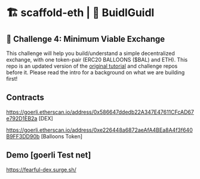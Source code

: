 # 🏗 scaffold-eth | 🏰 BuidlGuidl

## 🚩 **Challenge 4: Minimum Viable Exchange**

This challenge will help you build/understand a simple decentralized exchange, with one token-pair (ERC20 BALLOONS ($BAL) and ETH). This repo is an updated version of the [original tutorial](https://medium.com/@austin_48503/%EF%B8%8F-minimum-viable-exchange-d84f30bd0c90) and challenge repos before it. Please read the intro for a background on what we are building first!

## Contracts

https://goerli.etherscan.io/address/0x586647ddedb22A347E47611CFcAD67e792D1EB2a [DEX]


https://goerli.etherscan.io/address/0xe226448a6872aeAfA4BEa8A4f3f640B9FF3DD90b [Balloons Token]


## Demo [goerli Test net]

https://fearful-dex.surge.sh/
